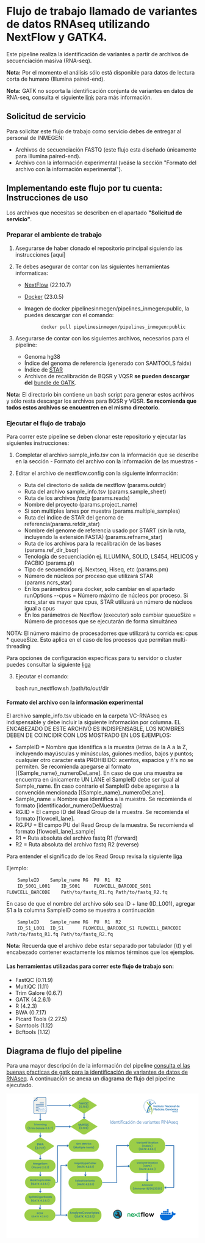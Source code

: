 # Flujo de trabajo llamado de variantes de datos RNAseq utilizando NextFlow y GATK4.

Este pipeline realiza la identificación de variantes a partir de archivos de secuenciación masiva (RNA-seq).

**Nota:** Por el momento el análisis sólo está disponible para datos de lectura corta de humano (Illumina paired-end).

**Nota:** GATK no soporta  la identificación conjunta de variantes en datos de RNA-seq, consulta el siguiente [link](https://gatk.broadinstitute.org/hc/en-us/articles/360035531192-RNAseq-short-variant-discovery-SNPs-Indels-) para más información.

## Solicitud de servicio

Para solicitar este flujo de trabajo como servicio debes de entregar al personal de INMEGEN: 

- Archivos de secuenciación FASTQ (este flujo esta diseñado únicamente para Illumina paired-end).
- Archivo con la información experimental (veáse la sección "Formato del archivo con la información experimental").


## Implementando este flujo por tu cuenta: Instrucciones de uso 

Los archivos que necesitas se describen en el apartado **"Solicitud de servicio"**.

### Preparar el ambiente de trabajo

1. Asegurarse de haber clonado el repositorio principal siguiendo las instrucciones [aquí]

2. Te debes asegurar de contar con las siguientes herramientas informaticas:
	- [NextFlow](https://www.nextflow.io/docs/latest/index.html) (22.10.7)
	- [Docker](https://docs.docker.com/) (23.0.5)
	- Imagen de docker pipelinesinmegen/pipelines_inmegen:public, la puedes descargar con el comando: 

                docker pull pipelinesinmegen/pipelines_inmegen:public

3. Asegurarse de contar con los siguientes archivos, necesarios para el pipeline:
	- Genoma hg38
	- Índice del genoma de referencia (generado con SAMTOOLS faidx)
	- Índice de [STAR](https://physiology.med.cornell.edu/faculty/skrabanek/lab/angsd/lecture_notes/STARmanual.pdf)
	- Archivos de recalibración de BQSR y VQSR **se pueden descargar del** [bundle de GATK](https://console.cloud.google.com/storage/browser/genomics-public-data/resources/broad/hg38/v0;tab=objects?prefix=&forceOnObjectsSortingFiltering=false).

**Nota:** El directorio bin contiene un bash script para generar estos acrhivos y sólo resta descargar los archivos para BQSR y VQSR. 
**Se recomienda que todos estos archivos se encuentren en el mismo directorio.**

### Ejecutar el flujo de trabajo

Para correr este pipeline se deben clonar este repositorio y ejecutar las siguientes instrucciones:

 1. Completar el archivo sample_info.tsv con la información que se describe en la sección - Formato del archivo con la información de las muestras -
 2. Editar el archivo de nextflow.config con la siguiente información:

	- Ruta del directorio de salida de nextflow (params.outdir)
	- Ruta del archivo sample_info.tsv (params.sample_sheet)
	- Ruta de los archivos *fastq* (params.reads)
	- Nombre del proyecto (params.project_name)
 	- Si son multiples lanes por muestra (params.multiple_samples)
	- Ruta del índice de STAR del genoma de referencia(params.refdir_star)
	- Nombre del genome de referencia usado por START (sin la ruta, incluyendo la extensión FASTA) (params.refname_star)
 	- Ruta de los archivos para la recalibración de las bases (params.ref_dir_bsqr)
 	- Tenología de secuenciación ej. ILLUMINA, SOLID, LS454, HELICOS y PACBIO (params.pl) 
	- Tipo de secuencidor ej. Nextseq, Hiseq, etc (params.pm)
 	- Número de núcleos por proceso que utilizará STAR (params.ncrs_star)
  	- En los parámetros para docker, solo cambiar en el apartado runOptions --cpus = Número máximo de núcleos por proceso. Si ncrs_star es mayor que cpus, STAR utilizará un número de núcleos igual a cpus
	- En los parámetros de Nextflow (executor) solo cambiar queueSize =  Número de procesos que se ejecutarán de forma simultánea

NOTA: El número máximo de  procesadorres que utilizará tu corrida es: cpus * queueSize. Esto aplica en el caso de los procesos que permitan multi-threading

Para opciones de configuración especificas para tu servidor o cluster puedes consultar la siguiente [liga](https://www.nextflow.io/docs/latest/config.html) 

  3. Ejecutar el comando: 

		bash run_nextflow.sh /path/to/out/dir


#### Formato del archivo con la información experimental

El archivo sample_info.tsv ubicado en la carpeta VC-RNAseq es indispensable y debe incluir la siguiente información por columna. EL ENCABEZADO DE ESTE ARCHIVO ES INDISPENSABLE, LOS NOMBRES DEBEN DE COINCIDIR CON LOS MOSTRADO EN LOS EJEMPLOS:

 - SampleID   = Nombre que identifica a la muestra (letras de la A a la Z, incluyendo mayúsculas y minúsculas, guiones medios, bajos y puntos; cualquier otro caracter está PROHIBIDO: acentos, espacios y ñ's no se permiten. Se recomienda apegarse al formato [{Sample_name}_numeroDeLane]. En caso de que una muestra se encuentra en únicamente UN LANE el SampleID debe ser igual al Sample_name. En caso contrario el SampleID debe apegarse a la convención mencionada [{Sample_name}_numeroDeLane].
 - Sample_name = Nombre que identifica a la muestra. Se recomienda el formato [identificador_numeroDeMuestra]
 - RG.ID          = El campo ID del Read Group de la muestra. Se recomienda el formato [flowcell_lane]. 
 - RG.PU          = El campo PU del Read Group de la muestra. Se recomienda el formato [flowcell_lane]_sample]
 - R1          = Ruta absoluta del archivo fastq R1 (forward)
 - R2          = Ruta absoluta del archivo fastq R2 (reverse)

Para entender el significado de los Read Group revisa la siguiente [liga](https://gatk.broadinstitute.org/hc/en-us/articles/360035890671-Read-groups)

 Ejemplo:
 
		SampleID	Sample_name	RG	PU	R1	R2
  		ID_S001_L001	ID_S001		FLOWCELL_BARCODE_S001	FLOWCELL_BARCODE	Path/to/fastq_R1.fq	Path/to/fastq_R2.fq

En caso de que el nombre del archivo sólo sea ID + lane (ID_L001), agregar S1 a la columna SampleID como se muestra a continuación 

		SampleID	Sample_name	RG	PU	R1	R2
  		ID_S1_L001	ID_S1		FLOWCELL_BARCODE_S1	FLOWCELL_BARCODE	Path/to/fastq_R1.fq	Path/to/fastq_R2.fq

**Nota:** Recuerda que el archivo debe estar separado por tabulador (\t) y el encabezado contener exactamente los mismos términos que los ejemplos.

#### Las herramientas utilizadas para correr este flujo de trabajo son:

 - FastQC (0.11.9)
 - MultiQC (1.11)
 - Trim Galore (0.6.7)
 - GATK (4.2.6.1)
 - R (4.2.3)
 - BWA (0.7.17)
 - Picard Tools (2.27.5)
 - Samtools (1.12)
 - Bcftools (1.12)

## Diagrama de flujo del pipeline 

Para una mayor descripción de la información del pipeline [consulta el las buenas pŕacticas de gatk para la identificación de variantes de datos de RNAseq](https://gatk.broadinstitute.org/hc/en-us/articles/360035531192-RNAseq-short-variant-discovery-SNPs-Indels-). A continuación se anexa un diagrama de flujo del pipeline ejecutado. 


![Flujo identificación de variantes rnaseq](../flowcharts/flow_VCRNA.PNG)

